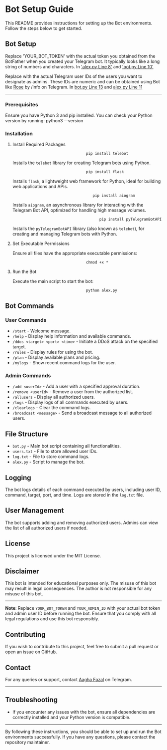 # Bot Setup Guide

This README provides instructions for setting up the Bot environments. Follow the steps below to get started.

## Bot Setup

Replace 'YOUR_BOT_TOKEN' with the actual token you obtained from the BotFather when you created your Telegram bot. It typically looks like a long string of numbers and characters. In <A href="https://github.com/AaghaFazal/DDOS/blob/6b5154833e132db21014c6b061e5bdb52ea823c6/v1/alex.py#L8C14-L8C61">'alex.py Line 8'</a> and <A href="https://github.com/AaghaFazal/DDOS/blob/6b5154833e132db21014c6b061e5bdb52ea823c6/v1/bot.py#L10C24-L10C71">'bot.py Line 10'</a>

Replace with the actual Telegram user IDs of the users you want to designate as admins. These IDs are numeric and can be obtained using Bot like <A href="https://t.me/MissRose_bot">Rose</a> by /info on Telegram. In <A href="https://github.com/AaghaFazal/DDOS/blob/6b5154833e132db21014c6b061e5bdb52ea823c6/v1/bot.py#L13">bot.py Line 13</a> and <A href="https://github.com/AaghaFazal/DDOS/blob/6b5154833e132db21014c6b061e5bdb52ea823c6/v1/alex.py#L11C13-L11C23">alex.py Line 11</a>   

---

### Prerequisites

Ensure you have Python 3 and pip installed. You can check your Python version by running:
python3 --version

### Installation

1. Install Required Packages

                                        pip install telebot
   Installs the `telebot` library for creating Telegram bots using Python.
   
                                        pip install flask
   Installs `flask`, a lightweight web framework for Python, ideal for building web applications and APIs.

                                           pip install aiogram
   Installs `aiogram`, an asynchronous library for interacting with the Telegram Bot API, optimized for handling high message volumes.
   
                                              pip install pyTelegramBotAPI
   Installs the `pyTelegramBotAPI` library (also known as `telebot`), for creating and managing Telegram bots with Python.


2. Set Executable Permissions

   Ensure all files have the appropriate executable permissions:
   
                                        chmod +x *

3. Run the Bot

   Execute the main script to start the bot:
   
                                        python alex.py



## Bot Commands

### User Commands

- `/start` - Welcome message.
- `/help` - Display help information and available commands.
- `/ddos <target> <port> <time>` - Initiate a DDoS attack on the specified target.
- `/rules` - Display rules for using the bot.
- `/plan` - Display available plans and pricing.
- `/mylogs` - Show recent command logs for the user.


### Admin Commands

- `/add <userId>` - Add a user with a specified approval duration.
- `/remove <userId>` - Remove a user from the authorized list.
- `/allusers` - Display all authorized users.
- `/logs` - Display logs of all commands executed by users.
- `/clearlogs` - Clear the command logs.
- `/broadcast <message>` - Send a broadcast message to all authorized users.

## File Structure

- `bot.py` - Main bot script containing all functionalities.
- `users.txt` - File to store allowed user IDs.
- `log.txt` - File to store command logs.
- `alex.py` - Script to manage the bot.

## Logging

The bot logs details of each command executed by users, including user ID, command, target, port, and time. Logs are stored in the `log.txt` file.

## User Management

The bot supports adding and removing authorized users. Admins can view the list of all authorized users if needed.

## License

This project is licensed under the MIT License.

## Disclaimer

This bot is intended for educational purposes only. The misuse of this bot may result in legal consequences. The author is not responsible for any misuse of this bot.

---

**Note**: Replace `YOUR_BOT_TOKEN` and `YOUR_ADMIN_ID` with your actual bot token and admin user ID before running the bot. Ensure that you comply with all legal regulations and use this bot responsibly.

## Contributing

If you wish to contribute to this project, feel free to submit a pull request or open an issue on GitHub.

## Contact

For any queries or support, contact [Aagha Fazal](https://t.me/AaghaFazal) on Telegram. 

---


## Troubleshooting

- If you encounter any issues with the bot, ensure all dependencies are correctly installed and your Python version is compatible.


---

By following these instructions, you should be able to set up and run the Bot environments successfully. If you have any questions, please contact the repository maintainer.
